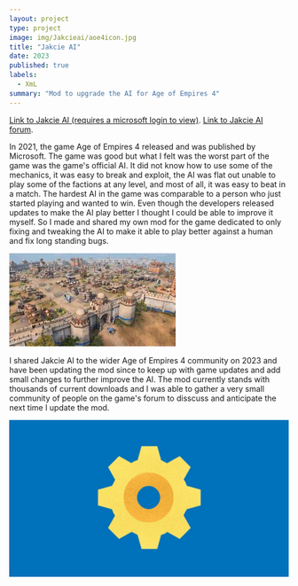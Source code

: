 ```yaml
---
layout: project
type: project
image: img/Jakcieai/aoe4icon.jpg
title: "Jakcie AI"
date: 2023
published: true
labels:
  - XmL
summary: "Mod to upgrade the AI for Age of Empires 4"
---
```


[Link to Jakcie AI (requires a microsoft login to view)](https://www.ageofempires.com/mods/details/169622/).
[Link to Jakcie AI forum](https://forums.ageofempires.com/t/jakcie-a-i-actual-ai-improvements/232879).

In 2021, the game Age of Empires 4 released and was published by Microsoft. The game was good but what I felt was the worst part of the game was the game's official AI. It did not know how to use some of the mechanics, it was easy to break and exploit, the AI was flat out unable to play some of the factions at any level, and most of all, it was easy to beat in a match. The hardest AI in the game was comparable to a person who just started playing and wanted to win. Even though the developers released updates to make the AI play better I thought I could be able to improve it myself. So I made and shared my own mod for the game dedicated to only fixing and tweaking the AI to make it able to play better against a human and fix long standing bugs. 

<img class="img-fluid" src="/img/Jakcieai/gameplay.jpg">

I shared Jakcie AI to the wider Age of Empires 4 community on 2023 and have been updating the mod since to keep up with game updates and add small changes to further improve the AI. The mod currently stands with thousands of current downloads and I was able to gather a very small community of people on the game's forum to disscuss and anticipate the next time I update the mod. 

<img class="img-fluid" src="/img/Jakcieai/JakcieAIThumnail.jpeg">
